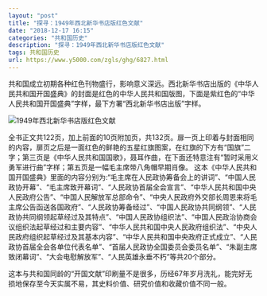 ```yaml
---
layout: "post"
title: "探寻：1949年西北新华书店版红色文献"
date: "2018-12-17 16:15"
categories: "共和国历史"
description: "探寻：1949年西北新华书店版红色文献"
tags: 共和国历史
url: https://www.y5000.com/zgls/ghg/6827.html
---
```






共和国成立初期各种红色刊物盛行，影响意义深远。西北新华书店出版的《中华人民共和国开国盛典》的封面是红色的中华人民共和国版图，下面是紫红色的“中华人民共和国开国盛典”字样，最下方署“西北新华书店出版”字样。

![1949年西北新华书店版红色文献](/uploads/allimg/161208/6-16120QJ235227.JPG)

全书正文共122页，加上前面的10页附加页，共132页。扉一页上印着与封面相同的内容，扉页之后是一面红色的鲜艳的五星红旗图案，在红旗的下方有“国旗”二字；第三页是《中华人民共和国国歌》，聂耳作曲，在下面还特意注有“暂时采用义勇军进行曲”字样；第五页是一幅毛主席带八角帽早期肖像。
这本《中华人民共和国开国盛典》里面的内容分别为:“毛主席在人民政协筹备会上的讲词”、“中国人民政协开幕”、“毛主席致开幕词”、“人民政协首届全会宣言”、“中华人民共和国中央人民政府公告”、“中国人民解放军总部命令”、“中央人民政府外交部长周恩来将毛主席公告函送各国政府”、“人民政协筹备经过”、“中国人民政协共同纲领”、“人民政协共同纲领起草经过及其特点”、“中国人民政协组织法”、“中国人民政治协商会议组织法起草经过和主要内容”、“中华人民共和国中央人民政府组织法”、“中央人民政府组织起草经过及其基本内容”、“中华人民共和国中央政府正式成立”、“人民政协首届全会各单位代表名单”、“首届人民政协全国委员会委员名单”、“朱副主席致闭幕词”、“大会电慰解放军”、“人民英雄永垂不朽”等共20个部分。

这本与共和国同龄的“开国文献”印刷量不是很多，历经67年岁月洗礼，能完好无损地保存至今天实属不易，其史料价值、研究价值和收藏价值不同一般。
